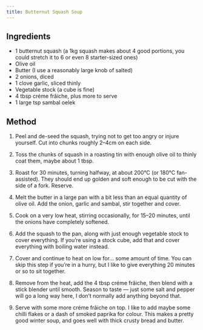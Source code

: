 ```yaml
---
title: Butternut Squash Soup
---
```

## Ingredients

- 1 butternut squash (a 1kg squash makes about 4 good portions, you could stretch it to 6 or even 8 starter-sized ones)
- Olive oil
- Butter (I use a reasonably large knob of salted)
- 2 onions, diced
- 1 clove garlic, sliced thinly
- Vegetable stock (a cube is fine)
- 4 tbsp créme frâiche, plus more to serve
- 1 large tsp sambal oelek

## Method

1. Peel and de-seed the squash, trying not to get too angry or injure yourself. Cut into chunks roughly 2–4cm on each side.

2. Toss the chunks of squash in a roasting tin with enough olive oil to thinly coat them, maybe about 1 tbsp.

3. Roast for 30 minutes, turning halfway, at about 200°C (or 180°C fan-assisted). They should end up golden and soft enough to be cut with the side of a fork. Reserve.

4. Melt the butter in a large pan with a bit less than an equal quantity of olive oil. Add the onion, garlic and sambal, stir together and cover.

5. Cook on a very low heat, stirring occasionally, for 15–20 minutes, until the onions have completely softened.

6. Add the squash to the pan, along with just enough vegetable stock to cover everything. If you’re using a stock cube, add that and cover everything with boiling water instead.

7. Cover and continue to heat on low for... some amount of time. You can skip this step if you’re in a hurry, but I like to give everything 20 minutes or so to sit together.

8. Remove from the heat, add the 4 tbsp créme frâiche, then blend with a stick blender until smooth. Season to taste — just some salt and pepper will go a long way here, I don’t normally add anything beyond that.

9. Serve with some more créme frâiche on top. I like to add maybe some chilli flakes or a dash of smoked paprika for colour. This makes a pretty good winter soup, and goes well with thick crusty bread and butter.